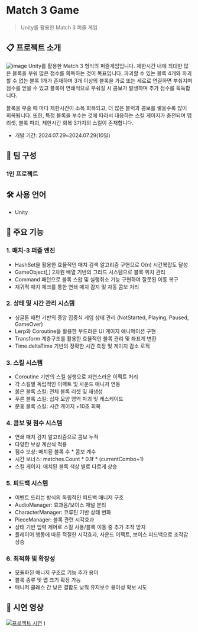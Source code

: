 # Match 3 Game
> Unity를 활용한 Match 3 퍼즐 게임

## 📋 프로젝트 소개
![image](https://github.com/user-attachments/assets/8a196bcd-b53b-43d3-bd04-ec6629f85817)
Unity를 활용한 Match 3 형식의 퍼즐게임입니다.
제한시간 내에 최대한 많은 블록을 부숴 많은 점수를 흭득하는 것이 목표입니다.
파괴할 수 있는 블록 4개와 파괴할 수 없는 블록 1개가 존재하며
3개 이상의 블록을 가로 또는 세로로 연결하면 부숴지며 점수를 얻을 수 있고
블록이 연쇄적으로 부숴질 시 콤보가 발생하며 추가 점수를 흭득합니다.


블록을 부술 때 마다 제한시간이 소폭 회복되고, 더 많은 블럭과 콤보를 쌓을수록 많이 회복됩니다.
또한, 특정 블록을 부수는 것에 따라서 대응하는 스킬 게이지가 충전되며 
맵 리셋, 블록 파괴, 제한시간 회복 3가지의 스킬이 존재합니다.

- 개발 기간: 2024.07.29~2024.07.29(10일) 

## 👥 팀 구성
### 1인 프로젝트

## 🛠 사용 언어
- Unity


## 📌 주요 기능 

### 1. 매치-3 퍼즐 엔진
- HashSet을 활용한 효율적인 매치 검색 알고리즘 구현으로 O(n) 시간복잡도 달성
- GameObject[,] 2차원 배열 기반의 그리드 시스템으로 블록 위치 관리
- Command 패턴으로 블록 스왑 및 실행취소 기능 구현하여 잘못된 이동 복구
- 재귀적 매치 체크를 통한 연쇄 매치 감지 및 자동 콤보 처리

### 2. 상태 및 시간 관리 시스템
- 싱글톤 패턴 기반의 중앙 집중식 게임 상태 관리 (NotStarted, Playing, Paused, GameOver)
- Lerp와 Coroutine을 활용한 부드러운 UI 게이지 애니메이션 구현
- Transform 계층구조를 활용한 효율적인 블록 관리 및 좌표계 변환
- Time.deltaTime 기반의 정확한 시간 측정 및 게이지 감소 로직

### 3. 스킬 시스템
- Coroutine 기반의 스킬 실행으로 자연스러운 이펙트 처리
- 각 스킬별 독립적인 이펙트 및 사운드 매니저 연동
- 붉은 블록 스킬: 전체 블록 리셋 및 재생성
- 푸른 블록 스킬: 십자 모양 영역 파괴 및 캐스케이드
- 분홍 블록 스킬: 시간 게이지 +10초 회복
  
### 4. 콤보 및 점수 시스템
- 연쇄 매치 감지 알고리즘으로 콤보 누적
- 다양한 보상 계산식 적용
- 점수 보상: 매치된 블록 수 * 콤보 계수
- 시간 보너스: matches.Count * 0.1f * (currentCombo+1)
- 스킬 게이지: 매치된 블록 색상 별로 다르게 상승

### 5. 피드백 시스템
- 이벤트 드리븐 방식의 독립적인 피드백 매니저 구조
- AudioManager: 효과음/보이스 채널 분리
- CharacterManager: 코루틴 기반 상태 변화
- PieceManager: 블록 관련 시각효과
- 상태 기반 입력 제어로 스킬 사용/블록 이동 중 추가 조작 방지
- 플레이어 행동에 따른 적절한 시각효과, 사운드 이펙트, 보이스 피드백으로 조작감 상승

### 6. 최적화 및 확장성
- 모듈화된 매니저 구조로 기능 추가 용이
- 블록 종류 및 맵 크기 확장 가능
- 매니저 클래스 간 낮은 결합도 낮춰 유지보수 용이성 확보 시도


## 🎥 시연 영상
[![프로젝트 시연](https://img.youtube.com/vi/W6GQMR1WnVY/0.jpg)]([https://youtu.be/W6GQMR1WnVY])
)

